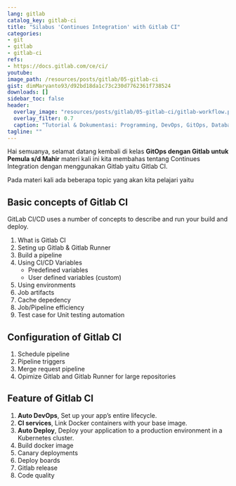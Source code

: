 ```yaml
---
lang: gitlab
catalog_key: gitlab-ci
title: "Silabus 'Continues Integration' with Gitlab CI"
categories:
- git
- gitlab
- gitlab-ci
refs: 
- https://docs.gitlab.com/ce/ci/
youtube: 
image_path: /resources/posts/gitlab/05-gitlab-ci
gist: dimMaryanto93/d92bd18da1c73c230d7762361f738524
downloads: []
sidebar_toc: false
header:
  overlay_image: "resources/posts/gitlab/05-gitlab-ci/gitlab-workflow.png"
  overlay_filter: 0.7
  caption: "Tutorial & Dokumentasi: Programming, DevOps, GitOps, Database, & Servers"
tagline: ""
---
```


Hai semuanya, selamat datang kembali di kelas **GitOps dengan Gitlab untuk Pemula s/d Mahir** materi kali ini kita membahas tentang Continues Integration dengan menggunakan Gitlab yaitu Gitlab CI.

Pada materi kali ada beberapa topic yang akan kita pelajari yaitu

<!--more-->

## Basic concepts of Gitlab CI

GitLab CI/CD uses a number of concepts to describe and run your build and deploy.

1. What is Gitlab CI
2. Seting up Gitlab & Gitlab Runner
3. Build a pipeline
4. Using CI/CD Variables
    - Predefined variables
    - User defined variables (custom)
5. Using environments
6. Job artifacts
7. Cache depedency
8. Job/Pipeline efficiency
9. Test case for Unit testing automation

## Configuration of Gitlab CI

1. Schedule pipeline
2. Pipeline triggers
3. Merge request pipeline
4. Opimize Gitlab and Gitlab Runner for large repositories

## Feature of Gitlab CI

1. **Auto DevOps**, Set up your app’s entire lifecycle.
2. **CI services**, Link Docker containers with your base image.
3. **Auto Deploy**, Deploy your application to a production environment in a Kubernetes cluster.
4. Build docker image
5. Canary deployments
6. Deploy boards
7. Gitlab release
8. Code quality

